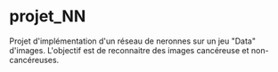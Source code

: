 # projet_NN
Projet d'implémentation d'un réseau de neronnes sur un jeu "Data" d'images. L'objectif est de reconnaitre des images cancéreuse et non-cancéreuses. 
